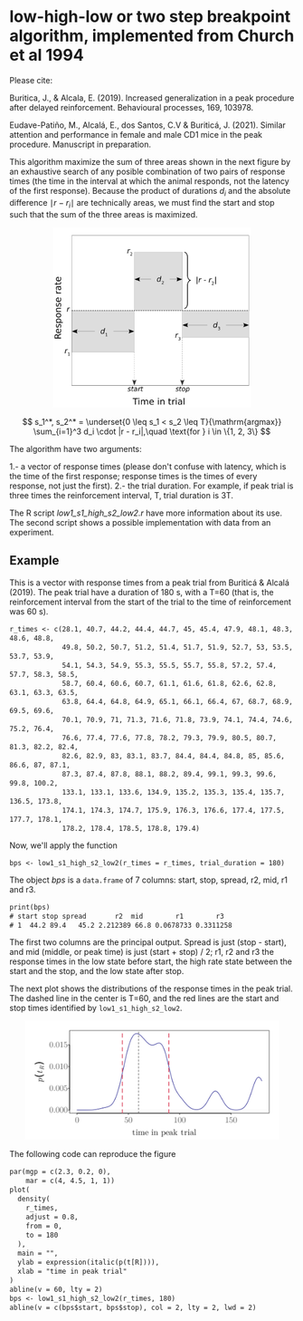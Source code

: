 # low-high-low or two step breakpoint algorithm, implemented from Church et al 1994

Please cite:

Buritica, J., & Alcala, E. (2019). Increased generalization in a peak procedure after delayed reinforcement. Behavioural processes, 169, 103978.

Eudave-Patiño, M., Alcalá, E., dos Santos, C.V & Buriticá, J. (2021). Similar attention and performance in female and male CD1 mice in the peak procedure. Manuscript in preparation.

This algorithm maximize the sum of three areas shown in the next figure by an exhaustive search of any posible combination of two pairs of response times (the time in the interval at which the animal responds, not the latency of the first response). Because the product of durations $d_i$ and the absolute difference $\mid r - r_i\mid$ are technically areas, we must find the start and stop such that the sum of the three areas is maximized.

<div align="center">
 <img src="https://github.com/jealcalat/start_stop_peak_procedure/blob/main/lhl_diagramm-1.png" width="350">
</div>

$$
s_1^*, s_2^* = \underset{0 \leq s_1 < s_2 \leq T}{\mathrm{argmax}} \sum_{i=1}^3 d_i \cdot |r - r_i|,\quad \text{for } i \in \{1, 2, 3\}
$$

The algorithm have two arguments: 

1.- a vector of response times (please don't confuse with latency, which is the time of the first response; response times is the times of every response, not just the first).
2.- the trial duration. For example, if peak trial is three times the reinforcement interval, T, trial duration is 3T. 

The R script *low1_s1_high_s2_low2.r* have more information about its use. The second script shows a possible implementation with data from an experiment. 

## Example

This is a vector with response times from a peak trial from Buriticá & Alcalá (2019). The peak trial have a duration of 180 s, with a T=60 (that is, the reinforcement interval from the start of the trial to the time of reinforcement was 60 s).

```{r }
r_times <- c(28.1, 40.7, 44.2, 44.4, 44.7, 45, 45.4, 47.9, 48.1, 48.3, 48.6, 48.8, 
             49.8, 50.2, 50.7, 51.2, 51.4, 51.7, 51.9, 52.7, 53, 53.5, 53.7, 53.9, 
             54.1, 54.3, 54.9, 55.3, 55.5, 55.7, 55.8, 57.2, 57.4, 57.7, 58.3, 58.5, 
             58.7, 60.4, 60.6, 60.7, 61.1, 61.6, 61.8, 62.6, 62.8, 63.1, 63.3, 63.5, 
             63.8, 64.4, 64.8, 64.9, 65.1, 66.1, 66.4, 67, 68.7, 68.9, 69.5, 69.6, 
             70.1, 70.9, 71, 71.3, 71.6, 71.8, 73.9, 74.1, 74.4, 74.6, 75.2, 76.4, 
             76.6, 77.4, 77.6, 77.8, 78.2, 79.3, 79.9, 80.5, 80.7, 81.3, 82.2, 82.4, 
             82.6, 82.9, 83, 83.1, 83.7, 84.4, 84.4, 84.8, 85, 85.6, 86.6, 87, 87.1, 
             87.3, 87.4, 87.8, 88.1, 88.2, 89.4, 99.1, 99.3, 99.6, 99.8, 100.2, 
             133.1, 133.1, 133.6, 134.9, 135.2, 135.3, 135.4, 135.7, 136.5, 173.8, 
             174.1, 174.3, 174.7, 175.9, 176.3, 176.6, 177.4, 177.5, 177.7, 178.1, 
             178.2, 178.4, 178.5, 178.8, 179.4)
```

Now, we'll apply the function 

```{r }
bps <- low1_s1_high_s2_low2(r_times = r_times, trial_duration = 180)
```

The object *bps* is a ```data.frame``` of 7 columns: start, stop, spread, r2, mid, r1 and r3.

```{r }
print(bps)
# start stop spread       r2  mid        r1        r3
# 1  44.2 89.4   45.2 2.212389 66.8 0.0678733 0.3311258
```
The first two columns are the principal output. Spread is just (stop - start), and mid (middle, or peak time) is just (start + stop) / 2; r1, r2 and r3 the response times in the low state before start, the high rate state between the start and the stop, and the low state after stop.

The next plot shows the distributions of the response times in the peak trial. The dashed line in the center is T=60, and the red lines are the start and stop times identified by ```low1_s1_high_s2_low2```.

<div align="center">
 <img src="https://github.com/jealcalat/start_stop_peak_procedure/blob/main/peak_trial_with_start_stop.svg" width="450">
</div>

The following code can reproduce the figure

```{r}
par(mgp = c(2.3, 0.2, 0),
    mar = c(4, 4.5, 1, 1))
plot(
  density(
    r_times,
    adjust = 0.8,
    from = 0, 
    to = 180
  ),
  main = "",
  ylab = expression(italic(p(t[R]))),
  xlab = "time in peak trial"
)
abline(v = 60, lty = 2)
bps <- low1_s1_high_s2_low2(r_times, 180)
abline(v = c(bps$start, bps$stop), col = 2, lty = 2, lwd = 2)
```
